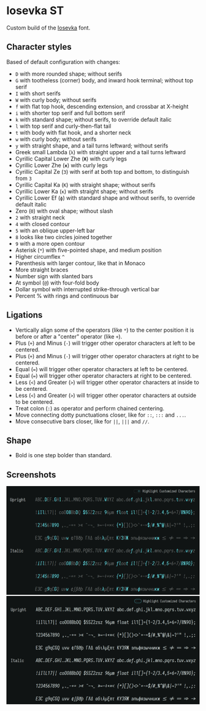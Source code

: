 # Iosevka ST

Custom build of the [Iosevka](https://github.com/be5invis/Iosevka) font.

## Character styles

Based of default configuration with changes:

- `D` with more rounded shape; without serifs
- `G` with tootheless (corner) body, and inward hook terminal; without top serif
- `I` with short serifs
- `W` with curly body; without serifs
- `f` with flat top hook, descending extension, and crossbar at X-height
- `i` with shorter top serif and full bottom serif
- `k` with standard shape; without serifs, to override default italic
- `l` with top serif and curly-then-flat tail
- `t` with body with flat hook, and a shorter neck
- `w` with curly body; without serifs
- `y` with straight shape, and a tail turns leftward; without serifs
- Greek small Lambda (`λ`) with straight upper and a tail turns leftward
- Cyrillic Capital Lower Zhe (`Ж`) with curly legs
- Cyrillic Lower Zhe (`ж`) with curly legs
- Cyrillic Capital Ze (`З`) with serif at both top and bottom, to distinguish from `3`
- Cyrillic Capital Ka (`К`) with straight shape; without serifs
- Cyrillic Lower Ka (`к`) with straight shape; without serifs
- Cyrillic Lower Ef (`ф`) with standard shape and without serifs, to override default italic
- Zero (`0`) with oval shape; without slash
- `2` with straight neck
- `4` with closed contour
- `5` with an oblique upper-left bar
- `8` looks like two circles joined together
- `9` with a more open contour
- Asterisk (`*`) with five-pointed shape, and medium position
- Higher circumflex `^`
- Parenthesis with larger contour, like that in Monaco
- More straight braces
- Number sign with slanted bars
- At symbol (`@`) with four-fold body
- Dollar symbol with interrupted strike-through vertical bar
- Percent % with rings and continuous bar

## Ligations

- Vertically align some of the operators (like `*`) to the center position it is before or after a "center" operator (like `+`).
- Plus (`+`) and Minus (`-`) will trigger other operator characters at left to be centered.
- Plus (`+`) and Minus (`-`) will trigger other operator characters at right to be centered.
- Equal (`=`) will trigger other operator characters at left to be centered.
- Equal (`=`) will trigger other operator characters at right to be centered.
- Less (`<`) and Greater (`>`) will trigger other operator characters at inside to be centered.
- Less (`<`) and Greater (`>`) will trigger other operator characters at outside to be centered.
- Treat colon (`:`) as operator and perform chained centering.
- Move connecting dotty punctuations closer, like for `::`, `:::` and `...`.
- Move consecutive bars closer, like for `||`, `|||` and `//`.

## Shape

- Bold is one step bolder than standard.

## Screenshots

![Highlighted characters](screenshot_iosevka-customizer-highlight.png?raw=true)
![All characters](screenshot_iosevka-customizer-all.png?raw=true)
